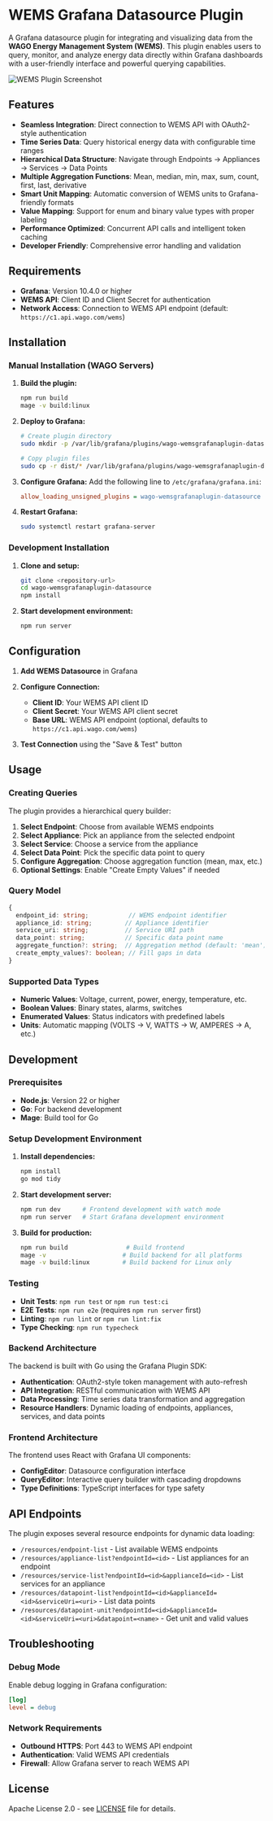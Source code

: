 # WEMS Grafana Datasource Plugin

A Grafana datasource plugin for integrating and visualizing data from the **WAGO Energy Management System (WEMS)**. This plugin enables users to query, monitor, and analyze energy data directly within Grafana dashboards with a user-friendly interface and powerful querying capabilities.

![WEMS Plugin Screenshot](src/img/screenshot_explorer.png)

## Features

- **Seamless Integration**: Direct connection to WEMS API with OAuth2-style authentication
- **Time Series Data**: Query historical energy data with configurable time ranges
- **Hierarchical Data Structure**: Navigate through Endpoints → Appliances → Services → Data Points
- **Multiple Aggregation Functions**: Mean, median, min, max, sum, count, first, last, derivative
- **Smart Unit Mapping**: Automatic conversion of WEMS units to Grafana-friendly formats
- **Value Mapping**: Support for enum and binary value types with proper labeling
- **Performance Optimized**: Concurrent API calls and intelligent token caching
- **Developer Friendly**: Comprehensive error handling and validation

## Requirements

- **Grafana**: Version 10.4.0 or higher
- **WEMS API**: Client ID and Client Secret for authentication
- **Network Access**: Connection to WEMS API endpoint (default: `https://c1.api.wago.com/wems`)

## Installation

### Manual Installation (WAGO Servers)

1. **Build the plugin:**
   ```bash
   npm run build
   mage -v build:linux
   ```

2. **Deploy to Grafana:**
   ```bash
   # Create plugin directory
   sudo mkdir -p /var/lib/grafana/plugins/wago-wemsgrafanaplugin-datasource
   
   # Copy plugin files
   sudo cp -r dist/* /var/lib/grafana/plugins/wago-wemsgrafanaplugin-datasource/
   ```

3. **Configure Grafana:**
   Add the following line to `/etc/grafana/grafana.ini`:
   ```ini
   allow_loading_unsigned_plugins = wago-wemsgrafanaplugin-datasource
   ```

4. **Restart Grafana:**
   ```bash
   sudo systemctl restart grafana-server
   ```

### Development Installation

1. **Clone and setup:**
   ```bash
   git clone <repository-url>
   cd wago-wemsgrafanaplugin-datasource
   npm install
   ```

2. **Start development environment:**
   ```bash
   npm run server
   ```

## Configuration

1. **Add WEMS Datasource** in Grafana
2. **Configure Connection:**
   - **Client ID**: Your WEMS API client ID
   - **Client Secret**: Your WEMS API client secret  
   - **Base URL**: WEMS API endpoint (optional, defaults to `https://c1.api.wago.com/wems`)

3. **Test Connection** using the "Save & Test" button

## Usage

### Creating Queries

The plugin provides a hierarchical query builder:

1. **Select Endpoint**: Choose from available WEMS endpoints
2. **Select Appliance**: Pick an appliance from the selected endpoint
3. **Select Service**: Choose a service from the appliance
4. **Select Data Point**: Pick the specific data point to query
5. **Configure Aggregation**: Choose aggregation function (mean, max, etc.)
6. **Optional Settings**: Enable "Create Empty Values" if needed

### Query Model

```typescript
{
  endpoint_id: string;           // WEMS endpoint identifier
  appliance_id: string;         // Appliance identifier
  service_uri: string;          // Service URI path
  data_point: string;           // Specific data point name
  aggregate_function?: string;  // Aggregation method (default: 'mean')
  create_empty_values?: boolean; // Fill gaps in data
}
```

### Supported Data Types

- **Numeric Values**: Voltage, current, power, energy, temperature, etc.
- **Boolean Values**: Binary states, alarms, switches
- **Enumerated Values**: Status indicators with predefined labels
- **Units**: Automatic mapping (VOLTS → V, WATTS → W, AMPERES → A, etc.)

## Development

### Prerequisites

- **Node.js**: Version 22 or higher
- **Go**: For backend development
- **Mage**: Build tool for Go

### Setup Development Environment

1. **Install dependencies:**
   ```bash
   npm install
   go mod tidy
   ```

2. **Start development server:**
   ```bash
   npm run dev      # Frontend development with watch mode
   npm run server   # Start Grafana development environment
   ```

3. **Build for production:**
   ```bash
   npm run build                # Build frontend
   mage -v                     # Build backend for all platforms
   mage -v build:linux         # Build backend for Linux only
   ```

### Testing

- **Unit Tests**: `npm run test` or `npm run test:ci`
- **E2E Tests**: `npm run e2e` (requires `npm run server` first)
- **Linting**: `npm run lint` or `npm run lint:fix`
- **Type Checking**: `npm run typecheck`

### Backend Architecture

The backend is built with Go using the Grafana Plugin SDK:

- **Authentication**: OAuth2-style token management with auto-refresh
- **API Integration**: RESTful communication with WEMS API
- **Data Processing**: Time series data transformation and aggregation
- **Resource Handlers**: Dynamic loading of endpoints, appliances, services, and data points

### Frontend Architecture

The frontend uses React with Grafana UI components:

- **ConfigEditor**: Datasource configuration interface
- **QueryEditor**: Interactive query builder with cascading dropdowns
- **Type Definitions**: TypeScript interfaces for type safety

## API Endpoints

The plugin exposes several resource endpoints for dynamic data loading:

- `/resources/endpoint-list` - List available WEMS endpoints
- `/resources/appliance-list?endpointId=<id>` - List appliances for an endpoint
- `/resources/service-list?endpointId=<id>&applianceId=<id>` - List services for an appliance
- `/resources/datapoint-list?endpointId=<id>&applianceId=<id>&serviceUri=<uri>` - List data points
- `/resources/datapoint-unit?endpointId=<id>&applianceId=<id>&serviceUri=<uri>&datapoint=<name>` - Get unit and valid values

## Troubleshooting

### Debug Mode

Enable debug logging in Grafana configuration:
```ini
[log]
level = debug
```

### Network Requirements

- **Outbound HTTPS**: Port 443 to WEMS API endpoint
- **Authentication**: Valid WEMS API credentials
- **Firewall**: Allow Grafana server to reach WEMS API

## License

Apache License 2.0 - see [LICENSE](LICENSE) file for details.
